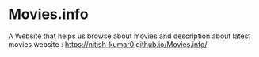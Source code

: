 # Movies.info
A Website that helps us browse about movies and  description about latest movies
website : https://nitish-kumar0.github.io/Movies.info/
